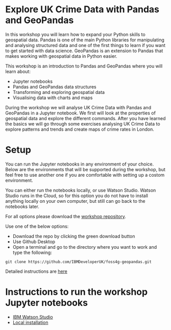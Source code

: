 # Explore UK Crime Data with Pandas and GeoPandas

In this workshop you will learn how to expand your Python skills to geospatial data. Pandas is one of the main Python libraries for manipulating and analysing structured data and one of the first things to learn if you want to get started with data science. GeoPandas is an extension to Pandas that makes working with geospatial data in Python easier. 

This workshop is an introduction to Pandas and GeoPandas where you will learn about:
- Jupyter notebooks
- Pandas and GeoPandas data structures
- Transforming and exploring geospatial data
- Visualising data with charts and maps

During the workshop we will analyse UK Crime Data with Pandas and GeoPandas in a Jupyter notebook. We first will look at the properties of geospatial data and explore the different commands. After you have learned the basics we will go through some exercises analysing UK Crime Data to explore patterns and trends and create maps of crime rates in London.

# Setup

You can run the Jupyter notebooks in any environment of your choice. Below are the environments that will be supported during the workshop, but feel free to use another one if you are comfortable with setting up a costom environment.

You can either run the notebooks locally, or use Watson Studio. Watson Studio runs in the Cloud, so for this option you do not have to install anything locally on your own computer, but still can go back to the notebooks later. 

For all options please download the [workshop repository](https://github.com/IBMDeveloperUK/foss4g-geopandas).

Use one of the below options:
* Download the repo by clicking the green download button
* Use Github Desktop 
* Open a terminal and go to the directory where you want to work and type the following: 

`git clone https://github.com/IBMDeveloperUK/foss4g-geopandas.git`

Detailed instructions are [here](https://help.github.com/en/articles/cloning-a-repository)

# Instructions to run the workshop Jupyter notebooks

* [IBM Watson Studio](https://github.com/IBMDeveloperUK/foss4g-geopandas/blob/master/watson_studio_setup.md) 
* [Local installation](https://github.com/IBMDeveloperUK/foss4g-geopandas/blob/master/local_setup.md)
